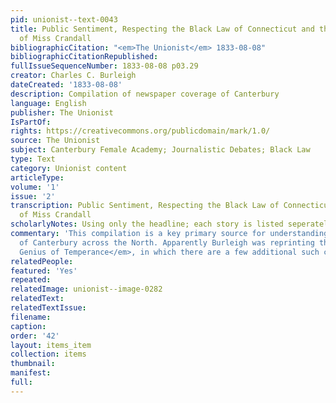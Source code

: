 ```yaml
---
pid: unionist--text-0043
title: Public Sentiment, Respecting the Black Law of Connecticut and the persecution
  of Miss Crandall
bibliographicCitation: "<em>The Unionist</em> 1833-08-08"
bibliographicCitationRepublished: 
fullIssueSequenceNumber: 1833-08-08 p03.29
creator: Charles C. Burleigh
dateCreated: '1833-08-08'
description: Compilation of newspaper coverage of Canterbury
language: English
publisher: The Unionist
IsPartOf: 
rights: https://creativecommons.org/publicdomain/mark/1.0/
source: The Unionist
subject: Canterbury Female Academy; Journalistic Debates; Black Law
type: Text
category: Unionist content
articleType: 
volume: '1'
issue: '2'
transcription: Public Sentiment, Respecting the Black Law of Connecticut and the persecution
  of Miss Crandall
scholarlyNotes: Using only the headline; each story is listed seperately
commentary: 'This compilation is a key primary source for understanding the impact
  of Canterbury across the North. Apparently Burleigh was reprinting this from <em>The
  Genius of Temperance</em>, in which there are a few additional such compendemiums. '
relatedPeople: 
featured: 'Yes'
repeated: 
relatedImage: unionist--image-0282
relatedText: 
relatedTextIssue: 
filename: 
caption: 
order: '42'
layout: items_item
collection: items
thumbnail: 
manifest: 
full: 
---
```

